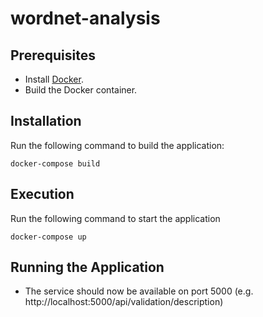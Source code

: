 # wordnet-analysis

## Prerequisites
- Install [Docker](https://docker.com/).
- Build the Docker container.

## Installation
Run the following command to build the application:
```
docker-compose build
```
## Execution
Run the following command to start the application
```
docker-compose up
```
## Running the Application
- The service should now be available on port 5000 (e.g. http://localhost:5000/api/validation/description)


